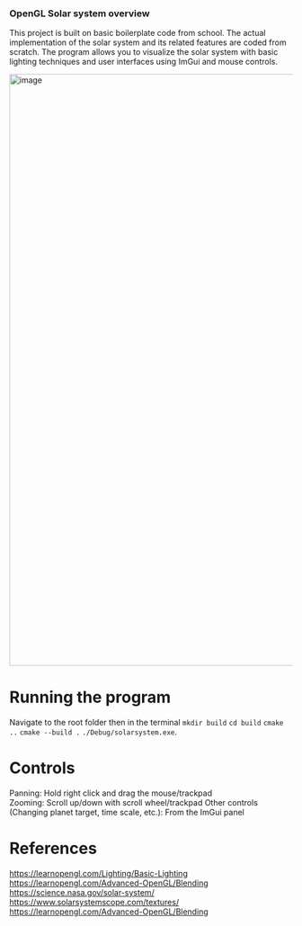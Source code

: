### OpenGL Solar system overview
This project is built on basic boilerplate code from school. The actual implementation of the solar system and its related features are coded from scratch.
The program allows you to visualize the solar system with basic lighting techniques and user interfaces using ImGui and mouse controls.

<img width="1917" height="1053" alt="image" src="https://github.com/user-attachments/assets/3b8edd30-39f9-45e0-b450-585a2e7aac36" />


# Running the program
Navigate to the root folder then in the terminal `mkdir build` `cd build` `cmake ..` `cmake --build .` `./Debug/solarsystem.exe`.  

# Controls  
Panning: Hold right click and drag the mouse/trackpad   
Zooming: Scroll up/down with scroll wheel/trackpad
Other controls (Changing planet target, time scale, etc.): From the ImGui panel  
  
# References
https://learnopengl.com/Lighting/Basic-Lighting  
https://learnopengl.com/Advanced-OpenGL/Blending  
https://science.nasa.gov/solar-system/  
https://www.solarsystemscope.com/textures/  
https://learnopengl.com/Advanced-OpenGL/Blending  
